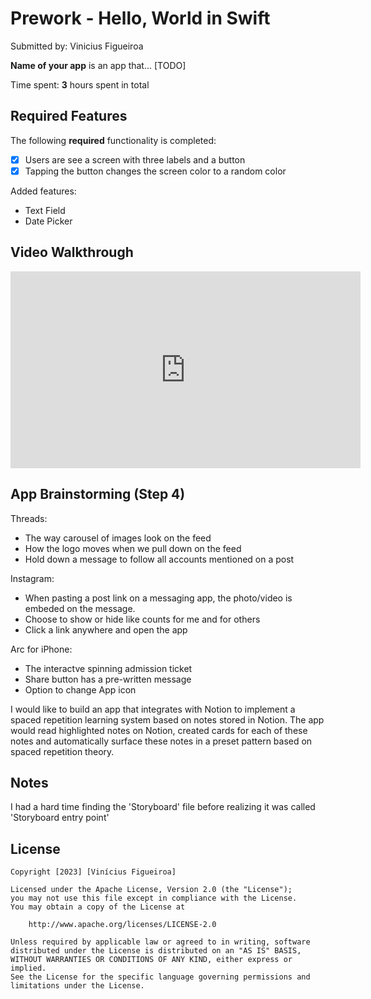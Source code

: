# Prework - Hello, World in Swift

Submitted by: Vinicius Figueiroa

**Name of your app** is an app that... [TODO]

Time spent: **3** hours spent in total

## Required Features

The following **required** functionality is completed:

- [x] Users are see a screen with three labels and a button
- [x] Tapping the button changes the screen color to a random color

Added features:

- Text Field
- Date Picker

## Video Walkthrough

<iframe width="560" height="315" src="https://www.youtube.com/embed/OR6B2LuYSCQ?si=IkMLpyv2bA5QpR5N" title="YouTube video player" frameborder="0" allow="accelerometer; autoplay; clipboard-write; encrypted-media; gyroscope; picture-in-picture; web-share" allowfullscreen></iframe>

## App Brainstorming (Step 4)

Threads:
- The way carousel of images look on the feed
- How the logo moves when we pull down on the feed
- Hold down a message to follow all accounts mentioned on a post

Instagram:
- When pasting a post link on a messaging app, the photo/video is embeded on the message.
- Choose to show or hide like counts for me and for others
- Click a link anywhere and open the app

Arc for iPhone:
- The interactve spinning admission ticket
- Share button has a pre-written message
- Option to change App icon

I would like to build an app that integrates with Notion to implement a spaced repetition learning system based on notes stored in Notion. The app would read highlighted notes on Notion, created cards for each of these notes and automatically surface these notes in a preset pattern based on spaced repetition theory.

## Notes

I had a hard time finding the 'Storyboard' file before realizing it was called 'Storyboard entry point'

## License

    Copyright [2023] [Vinícius Figueiroa]

    Licensed under the Apache License, Version 2.0 (the "License");
    you may not use this file except in compliance with the License.
    You may obtain a copy of the License at

        http://www.apache.org/licenses/LICENSE-2.0

    Unless required by applicable law or agreed to in writing, software
    distributed under the License is distributed on an "AS IS" BASIS,
    WITHOUT WARRANTIES OR CONDITIONS OF ANY KIND, either express or implied.
    See the License for the specific language governing permissions and
    limitations under the License.
